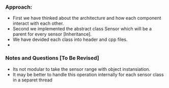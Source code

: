 ### Approach:
- First we have thinked about the architecture and how each component interact with each other.
- Second we implemented the abstract class Sensor which will be a parent for every sensor [Inheritance].
- We have devided each class into header and cpp files.
-  

### Notes and Questions [To Be Revised]
- Its not modular to take the sensor range with object instansiation.
- It may be better to handle this operation internally for each sensor class in a separet thread
